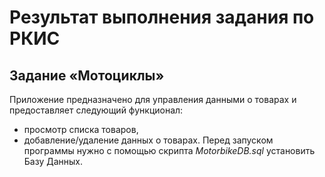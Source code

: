 # Результат выполнения задания по РКИС
## Задание «Мотоциклы»
Приложение предназначено для управления данными о товарах и предоставляет следующий функционал:
- просмотр списка товаров,
- добавление/удаление данных о товарах.
Перед запуском программы нужно с помощью скрипта *MotorbikeDB.sql* установить Базу Данных.

